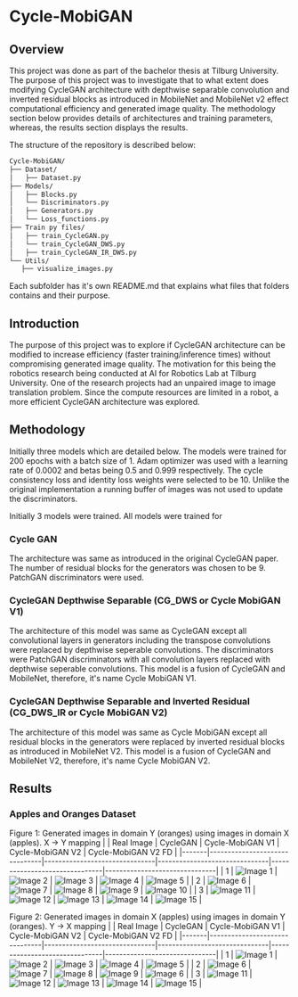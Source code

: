 # Cycle-MobiGAN

## Overview

This project was done as part of the bachelor thesis at Tilburg University. The purpose of this project was to investigate that to what extent does modifying CycleGAN architecture with depthwise separable convolution and inverted residual blocks as introduced in MobileNet and MobileNet v2 effect computational efficiency and generated image quality.
The methodology section below provides details of architectures and training parameters, whereas, the results section displays the results.

The structure of the repository is described below:

```bash
Cycle-MobiGAN/
├── Dataset/
│   ├── Dataset.py
├── Models/
│   ├── Blocks.py
│   └── Discriminators.py
│   ├── Generators.py
│   └── Loss_functions.py
├── Train py files/
│   ├── train_CycleGAN.py
│   └── train_CycleGAN_DWS.py
│   ├── train_CycleGAN_IR_DWS.py
└── Utils/
   ├── visualize_images.py
```

Each subfolder has it's own README.md that explains what files that folders contains and their purpose.

## Introduction

The purpose of this project was to explore if CycleGAN architecture can be modified to increase efficiency (faster training/inference times) without compromising generated image quality. The motivation for this being the robotics research being conducted at AI for Robotics Lab at Tilburg University. One of the research projects had an unpaired image to image translation problem. Since the compute resources are limited in a robot, a more efficient CycleGAN architecture was explored.

## Methodology

Initially three models which are detailed below. The models were trained for 200 epochs with a batch size of 1. Adam optimizer was used with a learning rate of 0.0002 and betas being 0.5 and 0.999 respectively. The cycle consistency loss and identity loss weights were selected to be 10. Unlike the original implementation a running buffer of images was not used to update the discriminators.

Initially 3 models were trained. All models were trained for
### Cycle GAN
The architecture was same as introduced in the original CycleGAN paper. The number of residual blocks for the generators was chosen to be 9. PatchGAN discriminators were used.
### CycleGAN Depthwise Separable (CG_DWS or Cycle MobiGAN V1)
The architecture of this model was same as CycleGAN except all convolutional layers in generators including the transpose convolutions were replaced by depthwise seperable convolutions. The discriminators were PatchGAN discriminators with all convolution layers replaced with depthwise seperable convolutions. This model is a fusion of CycleGAN and MobileNet, therefore, it's name Cycle MobiGAN V1.
### CycleGAN Depthwise Separable and Inverted Residual (CG_DWS_IR or Cycle MobiGAN V2)
The architecture of this model was same as Cycle MobiGAN except all residual blocks in  the generators were replaced by inverted residual blocks as introduced in MobileNet V2. This model is a fusion of CycleGAN and MobileNet V2, therefore, it's name Cycle MobiGAN V2.

## Results

### Apples and Oranges Dataset
Figure 1: Generated images in domain Y (oranges) using images in domain X (apples). X -> Y mapping
|       | Real Image                    | CycleGAN                      | Cycle-MobiGAN V1              | Cycle-MobiGAN V2              | Cycle-MobiGAN V2 FD |
|-------|-------------------------------|-------------------------------|-------------------------------|-------------------------------|-------------------------------|
| 1     | ![Image 1](GeneratedImages/apple2orange/GeneratedApples/Original/1.jpg) | ![Image 2](GeneratedImages/apple2orange/GeneratedApples/CycleGAN/apple1.jpg) | ![Image 3](GeneratedImages/apple2orange/GeneratedApples/CycleMobiGAN/apple1.jpg) | ![Image 4](GeneratedImages/apple2orange/GeneratedApples/CycleMobiGANV2/apple1.jpg) | ![Image 5]() |
| 2     | ![Image 6](GeneratedImages/apple2orange/GeneratedApples/Original/2.jpg) | ![Image 7](GeneratedImages/apple2orange/GeneratedApples/CycleGAN/apple2.jpg) | ![Image 8](GeneratedImages/apple2orange/GeneratedApples/CycleMobiGAN/apple2.jpg) | ![Image 9](GeneratedImages/apple2orange/GeneratedApples/CycleMobiGANV2/apple2.jpg) | ![Image 10]() |
| 3     | ![Image 11](GeneratedImages/apple2orange/GeneratedApples/Original/3.jpg) | ![Image 12](GeneratedImages/apple2orange/GeneratedApples/CycleGAN/apple3.jpg) | ![Image 13](GeneratedImages/apple2orange/GeneratedApples/CycleMobiGAN/apple3.jpg) | ![Image 14](GeneratedImages/apple2orange/GeneratedApples/CycleMobiGANV2/apple3.jpg) | ![Image 15]() |

Figure 2: Generated images in domain X (apples) using images in domain Y (oranges). Y -> X mapping
|       | Real Image                    | CycleGAN                      | Cycle-MobiGAN V1              | Cycle-MobiGAN V2              | Cycle-MobiGAN V2 FD |
|-------|-------------------------------|-------------------------------|-------------------------------|-------------------------------|-------------------------------|
| 1     | ![Image 1](GeneratedImages/apple2orange/GeneratedOranges/Original/1.jpg) | ![Image 2](GeneratedImages/apple2orange/GeneratedOranges/CycleGAN/orange1.jpg) | ![Image 3](GeneratedImages/apple2orange/GeneratedOranges/CycleMobiGAN/orange1.jpg) | ![Image 4](GeneratedImages/apple2orange/GeneratedOranges/CycleMobiGANV2/orange1.jpg) | ![Image 5]() |
| 2     | ![Image 6](GeneratedImages/apple2orange/GeneratedOranges/Original/2.jpg) | ![Image 7](GeneratedImages/apple2orange/GeneratedOranges/CycleGAN/orange2.jpg) | ![Image 8](GeneratedImages/apple2orange/GeneratedOranges/CycleMobiGAN/orange2.jpg) | ![Image 9](GeneratedImages/apple2orange/GeneratedOranges/CycleMobiGANV2/orange2.jpg) | ![Image 6]() |
| 3     | ![Image 11](GeneratedImages/apple2orange/GeneratedOranges/Original/3.jpg) | ![Image 12](GeneratedImages/apple2orange/GeneratedOranges/CycleGAN/orange3.jpg) | ![Image 13](GeneratedImages/apple2orange/GeneratedOranges/CycleMobiGAN/orange3.jpg) | ![Image 14](GeneratedImages/apple2orange/GeneratedOranges/CycleMobiGANV2/orange3.jpg) | ![Image 15]() |
